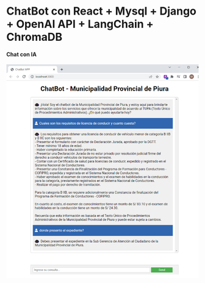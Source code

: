 # ChatBot con React + Mysql + Django + OpenAI API + LangChain + ChromaDB

#### Chat con IA
![Alt text](chat.png)

